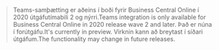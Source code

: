 > <span data-ttu-id="d8b32-101">Teams-samþætting er aðeins í boði fyrir Business Central Online í 2020 útgáfutímabili 2 og nýrri.</span><span class="sxs-lookup"><span data-stu-id="d8b32-101">Teams integration is only available for Business Central Online in 2020 release wave 2 and later.</span></span> <span data-ttu-id="d8b32-102">Það er núna í forútgáfu.</span><span class="sxs-lookup"><span data-stu-id="d8b32-102">It's currently in preview.</span></span> <span data-ttu-id="d8b32-103">Virknin kann að breytast í síðari útgáfum.</span><span class="sxs-lookup"><span data-stu-id="d8b32-103">The functionality may change in future releases.</span></span>